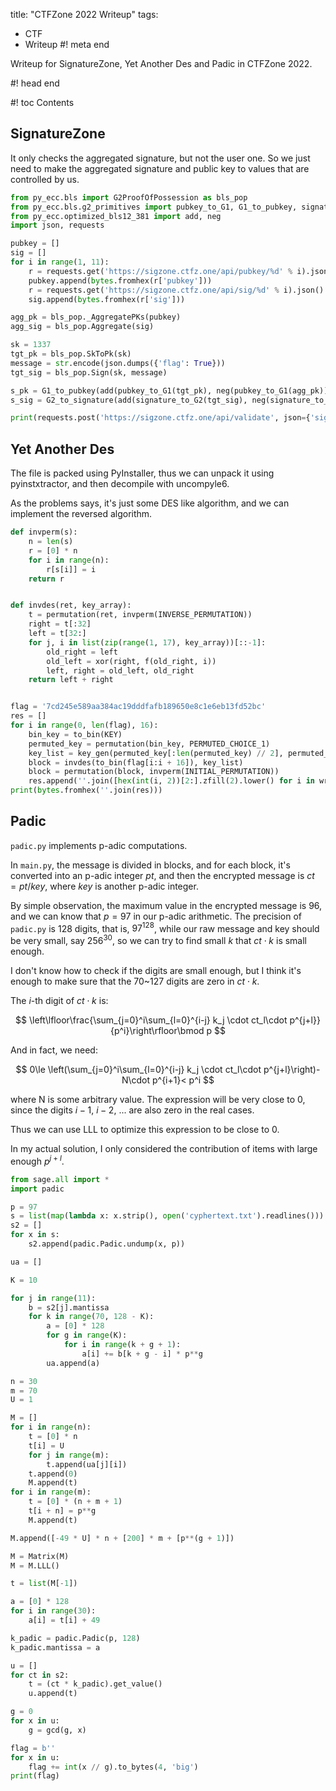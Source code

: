 title: "CTFZone 2022 Writeup"
tags:
  - CTF
  - Writeup
#! meta end

Writeup for SignatureZone, Yet Another Des and Padic in CTFZone 2022.

#! head end

#! toc Contents

## SignatureZone

It only checks the aggregated signature, but not the user one. So we just need to make the aggregated signature and public key to values that are controlled by us.

```python
from py_ecc.bls import G2ProofOfPossession as bls_pop
from py_ecc.bls.g2_primitives import pubkey_to_G1, G1_to_pubkey, signature_to_G2, G2_to_signature
from py_ecc.optimized_bls12_381 import add, neg
import json, requests

pubkey = []
sig = []
for i in range(1, 11):
    r = requests.get('https://sigzone.ctfz.one/api/pubkey/%d' % i).json()
    pubkey.append(bytes.fromhex(r['pubkey']))
    r = requests.get('https://sigzone.ctfz.one/api/sig/%d' % i).json()
    sig.append(bytes.fromhex(r['sig']))

agg_pk = bls_pop._AggregatePKs(pubkey)
agg_sig = bls_pop.Aggregate(sig)

sk = 1337
tgt_pk = bls_pop.SkToPk(sk)
message = str.encode(json.dumps({'flag': True}))
tgt_sig = bls_pop.Sign(sk, message)

s_pk = G1_to_pubkey(add(pubkey_to_G1(tgt_pk), neg(pubkey_to_G1(agg_pk))))
s_sig = G2_to_signature(add(signature_to_G2(tgt_sig), neg(signature_to_G2(agg_sig))))

print(requests.post('https://sigzone.ctfz.one/api/validate', json={'signature': s_sig.hex(), 'message': message.hex(), 'pubkey': s_pk.hex()}).text)
```

## Yet Another Des

The file is packed using PyInstaller, thus we can unpack it using pyinstxtractor, and then decompile with uncompyle6.

As the problems says, it's just some DES like algorithm, and we can implement the reversed algorithm.

```python
def invperm(s):
    n = len(s)
    r = [0] * n
    for i in range(n):
        r[s[i]] = i
    return r


def invdes(ret, key_array):
    t = permutation(ret, invperm(INVERSE_PERMUTATION))
    right = t[:32]
    left = t[32:]
    for j, i in list(zip(range(1, 17), key_array))[::-1]:
        old_right = left
        old_left = xor(right, f(old_right, i))
        left, right = old_left, old_right
    return left + right


flag = '7cd245e589aa384ac19dddfafb189650e8c1e6eb13fd52bc'
res = []
for i in range(0, len(flag), 16):
    bin_key = to_bin(KEY)
    permuted_key = permutation(bin_key, PERMUTED_CHOICE_1)
    key_list = key_gen(permuted_key[:len(permuted_key) // 2], permuted_key[len(permuted_key) // 2:])
    block = invdes(to_bin(flag[i:i + 16]), key_list)
    block = permutation(block, invperm(INITIAL_PERMUTATION))
    res.append(''.join([hex(int(i, 2))[2:].zfill(2).lower() for i in wrap(block, 8)]))
print(bytes.fromhex(''.join(res)))
```

## Padic

`padic.py` implements p-adic computations.

In `main.py`, the message is divided in blocks, and for each block, it's converted into an p-adic integer $pt$, and then the encrypted message is $ct=pt/key$, where $key$ is another p-adic integer.

By simple observation, the maximum value in the encrypted message is $96$, and we can know that $p=97$ in our p-adic arithmetic. The precision of `padic.py` is 128 digits, that is, $97^{128}$, while our raw message and key should be very small, say $256^{30}$, so we can try to find small $k$ that $ct\cdot k$ is small enough.

I don't know how to check if the digits are small enough, but I think it's enough to make sure that the $70$~$127$ digits are zero in $ct\cdot k$.

The $i$-th digit of $ct\cdot k$ is:

$$
\left\lfloor\frac{\sum_{j=0}^i\sum_{l=0}^{i-j} k_j \cdot ct_l\cdot p^{j+l}}{p^i}\right\rfloor\bmod p
$$

And in fact, we need:

$$
0\le \left(\sum_{j=0}^i\sum_{l=0}^{i-j} k_j \cdot ct_l\cdot p^{j+l}\right)-N\cdot p^{i+1}< p^i
$$

where N is some arbitrary value. The expression will be very close to 0, since the digits $i-1$, $i-2$, ... are also zero in the real cases.

Thus we can use LLL to optimize this expression to be close to 0.

In my actual solution, I only considered the contribution of items with large enough $p^{j+l}$.

```python
from sage.all import *
import padic

p = 97
s = list(map(lambda x: x.strip(), open('cyphertext.txt').readlines()))
s2 = []
for x in s:
    s2.append(padic.Padic.undump(x, p))

ua = []

K = 10

for j in range(11):
    b = s2[j].mantissa
    for k in range(70, 128 - K):
        a = [0] * 128
        for g in range(K):
            for i in range(k + g + 1):
                a[i] += b[k + g - i] * p**g
        ua.append(a)

n = 30
m = 70
U = 1

M = []
for i in range(n):
    t = [0] * n
    t[i] = U
    for j in range(m):
        t.append(ua[j][i])
    t.append(0)
    M.append(t)
for i in range(m):
    t = [0] * (n + m + 1)
    t[i + n] = p**g
    M.append(t)

M.append([-49 * U] * n + [200] * m + [p**(g + 1)])

M = Matrix(M)
M = M.LLL()

t = list(M[-1])

a = [0] * 128
for i in range(30):
    a[i] = t[i] + 49

k_padic = padic.Padic(p, 128)
k_padic.mantissa = a

u = []
for ct in s2:
    t = (ct * k_padic).get_value()
    u.append(t)

g = 0
for x in u:
    g = gcd(g, x)

flag = b''
for x in u:
    flag += int(x // g).to_bytes(4, 'big')
print(flag)
```
